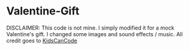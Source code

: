 # Valentine-Gift

DISCLAIMER:
This code is not mine. I simply modified it for a mock Valentine's gift.
I changed some images and sound effects / music.
All credit goes to [KidsCanCode](https://github.com/kidscancode/pygame_tutorials/tree/master/platform/working)
